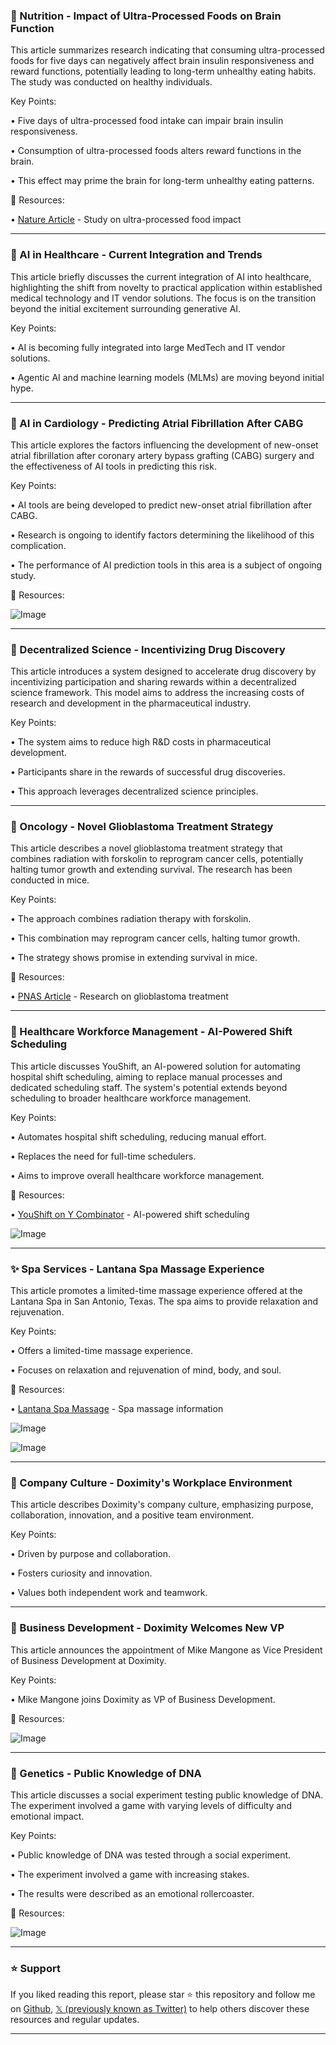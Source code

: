 ### 🤖 Nutrition - Impact of Ultra-Processed Foods on Brain Function

This article summarizes research indicating that consuming ultra-processed foods for five days can negatively affect brain insulin responsiveness and reward functions, potentially leading to long-term unhealthy eating habits.  The study was conducted on healthy individuals.

Key Points:

• Five days of ultra-processed food intake can impair brain insulin responsiveness.

• Consumption of ultra-processed foods alters reward functions in the brain.


• This effect may prime the brain for long-term unhealthy eating patterns.


🔗 Resources:

• [Nature Article](https://doi.org/g85tf2) - Study on ultra-processed food impact


---
### 🤖 AI in Healthcare - Current Integration and Trends

This article briefly discusses the current integration of AI into healthcare, highlighting the shift from novelty to practical application within established medical technology and IT vendor solutions.  The focus is on the transition beyond the initial excitement surrounding generative AI.

Key Points:

• AI is becoming fully integrated into large MedTech and IT vendor solutions.


• Agentic AI and machine learning models (MLMs) are moving beyond initial hype.



---
### 🤖 AI in Cardiology - Predicting Atrial Fibrillation After CABG

This article explores the factors influencing the development of new-onset atrial fibrillation after coronary artery bypass grafting (CABG) surgery and the effectiveness of AI tools in predicting this risk.

Key Points:

• AI tools are being developed to predict new-onset atrial fibrillation after CABG.


•  Research is ongoing to identify factors determining the likelihood of this complication.


• The performance of AI prediction tools in this area is a subject of ongoing study.


🔗 Resources:

![Image](https://pbs.twimg.com/media/GkwQBW7aoAI2gPa?format=jpg&name=small)


---
### 🚀 Decentralized Science - Incentivizing Drug Discovery

This article introduces a system designed to accelerate drug discovery by incentivizing participation and sharing rewards within a decentralized science framework.  This model aims to address the increasing costs of research and development in the pharmaceutical industry.

Key Points:

• The system aims to reduce high R&D costs in pharmaceutical development.


• Participants share in the rewards of successful drug discoveries.


• This approach leverages decentralized science principles.



---
### 🤖 Oncology - Novel Glioblastoma Treatment Strategy

This article describes a novel glioblastoma treatment strategy that combines radiation with forskolin to reprogram cancer cells, potentially halting tumor growth and extending survival.  The research has been conducted in mice.

Key Points:

• The approach combines radiation therapy with forskolin.


• This combination may reprogram cancer cells, halting tumor growth.


• The strategy shows promise in extending survival in mice.


🔗 Resources:

• [PNAS Article](https://doi.org/g86gt3) - Research on glioblastoma treatment


---
### 🤖 Healthcare Workforce Management - AI-Powered Shift Scheduling

This article discusses YouShift, an AI-powered solution for automating hospital shift scheduling, aiming to replace manual processes and dedicated scheduling staff.  The system's potential extends beyond scheduling to broader healthcare workforce management.

Key Points:

• Automates hospital shift scheduling, reducing manual effort.


• Replaces the need for full-time schedulers.


• Aims to improve overall healthcare workforce management.


🔗 Resources:

• [YouShift on Y Combinator](https://ycombinator.com/launches/Muh-youshift-ai-powered-shift-scheduling-for-healthcare…) -  AI-powered shift scheduling


![Image](https://pbs.twimg.com/ext_tw_video_thumb/1894875579914051584/pu/img/cQMrNuZyyGMoR45O.jpg)


---
### ✨ Spa Services - Lantana Spa Massage Experience

This article promotes a limited-time massage experience offered at the Lantana Spa in San Antonio, Texas.  The spa aims to provide relaxation and rejuvenation.

Key Points:

• Offers a limited-time massage experience.


• Focuses on relaxation and rejuvenation of mind, body, and soul.


🔗 Resources:

• [Lantana Spa Massage](https://flicksandfood.com/unwind-like-never-before-with-limited-time-aescape-massage/…) - Spa massage information


![Image](https://pbs.twimg.com/media/GkVgztjWcAALWFn?format=jpg&name=small)

![Image](https://pbs.twimg.com/media/GkVg17zXAAAdK7H?format=jpg&name=small)


---
### 🤖 Company Culture - Doximity's Workplace Environment

This article describes Doximity's company culture, emphasizing purpose, collaboration, innovation, and a positive team environment.

Key Points:

• Driven by purpose and collaboration.


• Fosters curiosity and innovation.


• Values both independent work and teamwork.



---
### 🤖 Business Development - Doximity Welcomes New VP

This article announces the appointment of Mike Mangone as Vice President of Business Development at Doximity.

Key Points:

• Mike Mangone joins Doximity as VP of Business Development.


🔗 Resources:

![Image](https://pbs.twimg.com/media/GkqNHtFXgAAbC0p?format=jpg&name=small)


---
### 🤖 Genetics - Public Knowledge of DNA

This article discusses a social experiment testing public knowledge of DNA.  The experiment involved a game with varying levels of difficulty and emotional impact.

Key Points:

• Public knowledge of DNA was tested through a social experiment.


• The experiment involved a game with increasing stakes.


• The results were described as an emotional rollercoaster.


🔗 Resources:

![Image](https://pbs.twimg.com/ext_tw_video_thumb/1894477975057285120/pu/img/1kgNKZtRkLdamw2E.jpg)


---

### ⭐️ Support

If you liked reading this report, please star ⭐️ this repository and follow me on [Github](https://github.com/Drix10), [𝕏 (previously known as Twitter)](https://x.com/DRIX_10_) to help others discover these resources and regular updates.

---